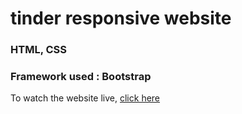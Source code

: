 # tinder responsive website

### HTML, CSS
### Framework used : Bootstrap

To watch the website live, <a href=" https://subhash91134857.github.io/tinder" target="_blank"> click here </a>
